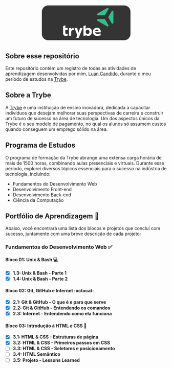 <h1 align="center">
  <img alt="Trybe" src="logoreadme.png"/>
  <br>
</h1>

## Sobre esse repositório
Este repositório contém um registro de todas as atividades de aprendizagem desenvolvidas por mim, [Luan Candido](https://www.linkedin.com/in/luan-candido-dev/), durante o meu período de estudos na [Trybe](https://www.betrybe.com/).

## Sobre a Trybe

A [Trybe](https://www.betrybe.com/) é uma instituição de ensino inovadora, dedicada a capacitar indivíduos que desejam melhorar suas perspectivas de carreira e construir um futuro de sucesso na área de tecnologia. Um dos aspectos únicos da Trybe é o seu modelo de pagamento, no qual os alunos só assumem custos quando conseguem um emprego sólido na área.

## Programa de Estudos

O programa de formação da Trybe abrange uma extensa carga horária de mais de 1500 horas, combinando aulas presenciais e virtuais. Durante esse período, explorei diversos tópicos essenciais para o sucesso na indústria de tecnologia, incluindo:

- Fundamentos do Desenvolvimento Web
- Desenvolvimento Front-end
- Desenvolvimento Back-end
- Ciência da Computação

## Portfólio de Aprendizagem :rocket:

Abaixo, você encontrará uma lista dos blocos e projetos que concluí com sucesso, juntamente com uma breve descrição de cada projeto:

### Fundamentos do Desenvolvimento Web :white_check_mark:

#### Bloco 01: Unix & Bash :computer:

- [X] **1.3: Unix & Bash - Parte 1**
- [X] **1.4: Unix & Bash - Parte 2**

#### Bloco 02: Git, GitHub e Internet :octocat:

- [X] **2.1: Git & GitHub - O que é e para que serve**
- [X] **2.2: Git & GitHub - Entendendo os comandos**
- [X] **2.3: Internet - Entendendo como ela funciona**

#### Bloco 03: Introdução à HTML e CSS :art:

- [X] **3.1: HTML & CSS - Estruturas de página**
- [X] **3.2: HTML & CSS - Primeiros passos em CSS**
- [ ] **3.3: HTML & CSS - Seletores e posicionamento**
- [ ] **3.4: HTML Semântico**
- [ ] **3.5: Projeto - Lessons Learned**
